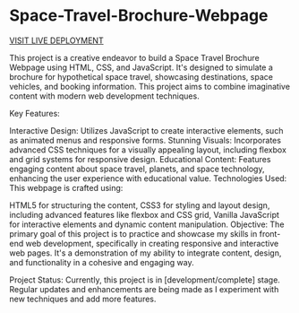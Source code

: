 # Space-Travel-Brochure-Webpage

<a href="https://space-travel-brochure-webpage.netlify.app/">VISIT LIVE DEPLOYMENT</a>


This project is a creative endeavor to build a Space Travel Brochure Webpage using HTML, CSS, and JavaScript. It's designed to simulate a brochure for hypothetical space travel, showcasing destinations, space vehicles, and booking information. This project aims to combine imaginative content with modern web development techniques.

Key Features:

Interactive Design: Utilizes JavaScript to create interactive elements, such as animated menus and responsive forms.
Stunning Visuals: Incorporates advanced CSS techniques for a visually appealing layout, including flexbox and grid systems for responsive design.
Educational Content: Features engaging content about space travel, planets, and space technology, enhancing the user experience with educational value.
Technologies Used:
This webpage is crafted using:

HTML5 for structuring the content,
CSS3 for styling and layout design, including advanced features like flexbox and CSS grid,
Vanilla JavaScript for interactive elements and dynamic content manipulation.
Objective:
The primary goal of this project is to practice and showcase my skills in front-end web development, specifically in creating responsive and interactive web pages. It's a demonstration of my ability to integrate content, design, and functionality in a cohesive and engaging way.

Project Status:
Currently, this project is in [development/complete] stage. Regular updates and enhancements are being made as I experiment with new techniques and add more features.

